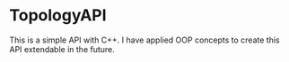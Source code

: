 # TopologyAPI
This is a simple API with C++. I have applied OOP concepts to create this API extendable in the future.
